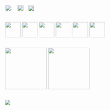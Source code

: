 <span><img src="https://img.shields.io/github/followers/bertamatu?style=social" height="20em" /></span>
<span>&nbsp;&nbsp;</span>
<span><img src="https://visitcount.itsvg.in/api?id=bertamatu&label=Profile%20Views&color=12&icon=1&pretty=false" height="20"/></span>
<span>&nbsp;</span>
<span><img src="https://img.shields.io/github/stars/bertamatu/bertamatu?style=plastic&color=white&labelColor=black" height="19" /></span>
---
<a href="https://www.linkedin.com/in/bertam/" target="_blank"><img height="50em" src="https://img.icons8.com/material-rounded/48/000000/linkedin.png"/></a>
<a href="https://www.instagram.com/berta.codes/" target="_blank"><img height="50em" src="https://img.icons8.com/material-rounded/48/000000/instagram-new.png"/></a>
<a href="https://twitter.com/bertacodes/" target="_blank"><img height="50em" src="https://img.icons8.com/material-rounded/48/000000/twitter.png"/></a>
<a href="https://www.youtube.com/c/bertacodes/" target="_blank"><img height="50em" src="https://img.icons8.com/material-rounded/48/000000/youtube--v1.png"/></a>
<a href="https://www.berta.codes" target="_blank"><img height="50em" src="https://img.icons8.com/material-rounded/48/000000/domain.png"/></a>
<a href="mailto:berta.codes@gmail.com" target="_blank"><img height="50em" src="https://img.icons8.com/material-rounded/48/000000/email.png"/></a>
----
<span><img src="https://github-readme-stats.vercel.app/api/top-langs/?username=bertamatu&layout=compact&show_icons=true&theme=graywhite&hide_border=true&icon_color=ff00ff&text_color=333"  height="135em"/></span>
<img src="https://github-readme-stats.vercel.app/api?username=bertamatu&show_icons=true&theme=graywhite&hide_border=true&title_color=333&icon_color=FB4570&text_color=333" height="135em"/>
---
<span>![](https://github-profile-trophy.vercel.app/?username=bertamatu&column=10&no-frame=true)</span>
---
